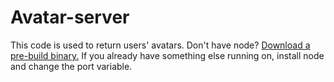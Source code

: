 # Avatar-server

This code is used to return users' avatars.
Don't have node? [Download a pre-build binary.](https://github.com/osuAwasu/avatar-server/releases)
If you already have something else running on, install node and change the port variable.
